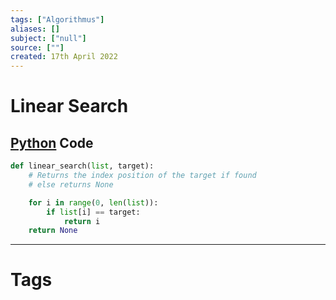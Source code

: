 ```yaml
---
tags: ["Algorithmus"]
aliases: []
subject: ["null"]
source: [""]
created: 17th April 2022
---
```


# Linear Search

## [Python](../../Python.md) Code

~~~ python
def linear_search(list, target):
	# Returns the index position of the target if found
	# else returns None

	for i in range(0, len(list)):
		if list[i] == target:
			return i
	return None
~~~

---

# Tags